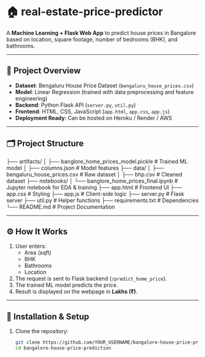 # 🏠 real-estate-price-predictor

A **Machine Learning + Flask Web App** to predict house prices in Bangalore based on location, square footage, number of bedrooms (BHK), and bathrooms.

---

## 📌 Project Overview
- **Dataset**: Bengaluru House Price Dataset (`bengaluru_house_prices.csv`)
- **Model**: Linear Regression (trained with data preprocessing and feature engineering)
- **Backend**: Python Flask API (`server.py`, `util.py`)
- **Frontend**: HTML, CSS, JavaScript (`app.html`, `app.css`, `app.js`)
- **Deployment Ready**: Can be hosted on Heroku / Render / AWS

---

## 🗂 Project Structure
├── artifacts/
│ ├── banglore_home_prices_model.pickle # Trained ML model
│ ├── columns.json # Model features
├── data/
│ ├── bengaluru_house_prices.csv # Raw dataset
│ ├── bhp.csv # Cleaned dataset
├── notebooks/
│ └── banglore_home_prices_final.ipynb # Jupyter notebook for EDA & training
├── app.html # Frontend UI
├── app.css # Styling
├── app.js # Client-side logic
├── server.py # Flask server
├── util.py # Helper functions
├── requirements.txt # Dependencies
└── README.md # Project Documentation


---

## ⚙️ How It Works
1. User enters:
   - Area (sqft)
   - BHK
   - Bathrooms
   - Location
2. The request is sent to Flask backend (`/predict_home_price`).
3. The trained ML model predicts the price.
4. Result is displayed on the webpage in **Lakhs (₹)**.

---

## 🚀 Installation & Setup

1. Clone the repository:
   ```bash
   git clone https://github.com/YOUR_USERNAME/bangalore-house-price-prediction.git
   cd bangalore-house-price-prediction
